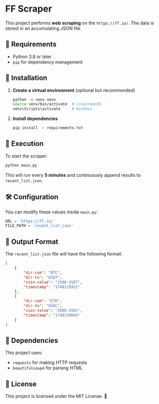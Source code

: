 # FF Scraper

This project performs **web scraping** on the `https://ff.io/`. The data is stored in an accumulating JSON file.

## 📌 Requirements

- Python 3.8 or later
- `pip` for dependency management

## 🔧 Installation

1. **Create a virtual environment** (optional but recommended)
   ```bash
   python -m venv venv
   source venv/bin/activate  # Linux/macOS
   venv\Scripts\activate     # Windows
   ```
2. **Install dependencies**
   ```bash
   pip install -r requirements.txt
   ```

## 🚀 Execution

To start the scraper:
```bash
python main.py
```
This will run every **5 minutes** and continuously append results to `recent_list.json`.

## 🛠 Configuration

You can modify these values inside `main.py`:
```python
URL = 'https://ff.io/'
FILE_PATH = 'recent_list.json'
```

## 📄 Output Format

The `recent_list.json` file will have the following format:
```json
[
    {
        "dir-com": "BTC",
        "dir-to": "USDT",
        "coin-value": "1500 USDT",
        "timestamp": "1740129932"
    },
    {
        "dir-com": "ETH",
        "dir-to": "USDC",
        "coin-value": "2000 USDC",
        "timestamp": "1740130045"
    }
]
```

## 📌 Dependencies

This project uses:
- `requests` for making HTTP requests
- `beautifulsoup4` for parsing HTML

## 📜 License

This project is licensed under the MIT License. 📝

